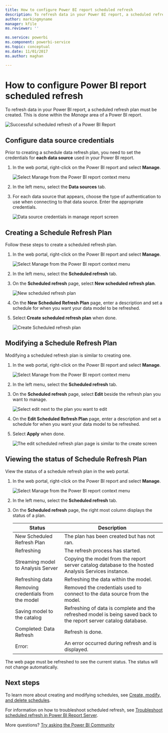 ```yaml
---
title: How to configure Power BI report scheduled refresh
description: To refresh data in your Power BI report, a scheduled refresh plan must be created.
author: markingmyname
manager: kfile
ms.reviewer: ''

ms.service: powerbi
ms.component: powerbi-service
ms.topic: conceptual
ms.date: 11/01/2017
ms.author: maghan

---
```

# How to configure Power BI report scheduled refresh
To refresh data in your Power BI report, a scheduled refresh plan must be created. This is done within the *Manage* area of a Power BI report.

![Successful scheduled refresh of a Power BI Report](media/configure-scheduled-refresh/scheduled-refresh-success.png)

## Configure data source credentials
Prior to creating a schedule data refresh plan, you need to set the credentials for **each data source** used in your Power BI report.

1. In the web portal, right-click on the Power BI report and select **Manage**.
   
    ![Select Manage from the Power BI report context menu](media/configure-scheduled-refresh/manage-power-bi-report.png)
2. In the left menu, select the **Data sources** tab.
3. For each data source that appears, choose the type of authentication to use when connecting to that data source. Enter the appropriate credentials.
   
    ![Data source credentials in manage report screen](media/configure-scheduled-refresh/data-source-credentials.png)

## Creating a Schedule Refresh Plan
Follow these steps to create a scheduled refresh plan.

1. In the web portal, right-click on the Power BI report and select **Manage**.
   
    ![Select Manage from the Power BI report context menu](media/configure-scheduled-refresh/manage-power-bi-report.png)
2. In the left menu, select the **Scheduled refresh** tab.
3. On the **Scheduled refresh** page, select **New scheduled refresh plan**.
   
    ![New scheduled refresh plan](media/configure-scheduled-refresh/new-scheduled-refresh-plan.png)
4. On the **New Scheduled Refresh Plan** page, enter a description and set a schedule for when you want your data model to be refreshed.
5. Select **Create scheduled refresh plan** when done.
   
    ![Create Scheduled refresh plan](media/configure-scheduled-refresh/create-scheduled-refresh-plan.png)

## Modifying a Schedule Refresh Plan
Modifying a scheduled refresh plan is similar to creating one.

1. In the web portal, right-click on the Power BI report and select **Manage**.
   
    ![Select Manage from the Power BI report context menu](media/configure-scheduled-refresh/manage-power-bi-report.png)
2. In the left menu, select the **Scheduled refresh** tab.
3. On the **Scheduled refresh** page, select **Edit** beside the refresh plan you want to manage.
   
    ![Select edit next to the plan you want to edit](media/configure-scheduled-refresh/edit-scheduled-refresh-plan.png)
4. On the **Edit Scheduled Refresh Plan** page, enter a description and set a schedule for when you want your data model to be refreshed.
5. Select **Apply** when done.
   
    ![The edit scheduled refresh plan page is similar to the create screen](media/configure-scheduled-refresh/edit-scheduled-refresh-plan-page.png)

## Viewing the status of Schedule Refresh Plan
View the status of a schedule refresh plan in the web portal.

1. In the web portal, right-click on the Power BI report and select **Manage**.
   
    ![Select Manage from the Power BI report context menu](media/configure-scheduled-refresh/manage-power-bi-report.png)
2. In the left menu, select the **Scheduled refresh** tab.
3. On the **Scheduled refresh** page, the right most column displays the status of a plan.
   
   | **Status** | **Description** |
   | --- | --- |
   | New Scheduled Refresh Plan |The plan has been created but has not ran. |
   | Refreshing |The refresh process has started. |
   | Streaming model to Analysis Server |Copying the model from the report server catalog database to the hosted Analysis Services instance. |
   | Refreshing data |Refreshing the data within the model. |
   | Removing credentials from the model |Removed the credentials used to connect to the data source from the model. |
   | Saving model to the catalog |Refreshing of data is complete and the refreshed model is being saved back to the report server catalog database. |
   | Completed: Data Refresh |Refresh is done. |
   | Error: |An error occurred during refresh and is displayed. |

The web page must be refreshed to see the current status. The status will not change automatically.

## Next steps
To learn more about creating and modifying schedules, see [Create, modify, and delete schedules](https://docs.microsoft.com/sql/reporting-services/subscriptions/create-modify-and-delete-schedules).

For information on how to troubleshoot scheduled refresh, see [Troubleshoot scheduled refresh in Power BI Report Server](scheduled-refresh-troubleshoot.md).

More questions? [Try asking the Power BI Community](https://community.powerbi.com/)

